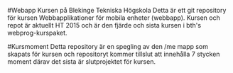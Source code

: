 #Webapp Kursen på Blekinge Tekniska Högskola
Detta är ett git repository för kursen Webbapplikationer för mobila enheter (webbapp).
Kursen och repot är aktuellt HT 2015 och är den fjärde och sista kursen i bth's webprog-kurspaket.

#Kursmoment
Detta repository är en spegling av den /me mapp som skapats för kursen och repositoryt kommer tillslut att innehålla 7 stycken moment därav det sista är slutprojektet för kursen.